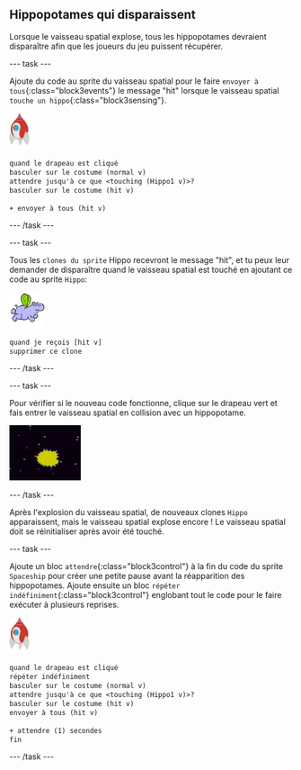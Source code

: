 ## Hippopotames qui disparaissent

Lorsque le vaisseau spatial explose, tous les hippopotames devraient disparaître afin que les joueurs du jeu puissent récupérer.

\--- task \---

Ajoute du code au sprite du vaisseau spatial pour le faire `envoyer à tous`{:class="block3events"} le message "hit" lorsque le vaisseau spatial `touche un hippo`{:class="block3sensing"}.

![sprite de roquette](images/rocket-sprite.png)

```blocks3
quand le drapeau est cliqué
basculer sur le costume (normal v)
attendre jusqu'à ce que <touching (Hippo1 v)>?
basculer sur le costume (hit v)

+ envoyer à tous (hit v)
```

\--- /task \---

\--- task \---

Tous les `clones du sprite` Hippo recevront le message "hit", et tu peux leur demander de disparaître quand le vaisseau spatial est touché en ajoutant ce code au sprite `Hippo`:

![sprite hippopotame](images/hippo-sprite.png)

```blocks3
quand je reçois [hit v]
supprimer ce clone
```

\--- /task \---

\--- task \---

Pour vérifier si le nouveau code fonctionne, clique sur le drapeau vert et fais entrer le vaisseau spatial en collision avec un hippopotame.

![capture d'écran](images/invaders-hippo-collide.png)

\--- /task \---

Après l'explosion du vaisseau spatial, de nouveaux clones `Hippo` apparaissent, mais le vaisseau spatial explose encore ! Le vaisseau spatial doit se réinitialiser après avoir été touché.

\--- task \---

Ajoute un bloc `attendre`{:class="block3control"} à la fin du code du sprite `Spaceship` pour créer une petite pause avant la réapparition des hippopotames. Ajoute ensuite un bloc `répéter indéfiniment`{:class="block3control"} englobant tout le code pour le faire exécuter à plusieurs reprises.

![sprite de roquette](images/rocket-sprite.png)

```blocks3
quand le drapeau est cliqué
répéter indéfiniment
basculer sur le costume (normal v)
attendre jusqu'à ce que <touching (Hippo1 v)>?
basculer sur le costume (hit v)
envoyer à tous (hit v)

+ attendre (1) secondes
fin
```

\--- /task \---
